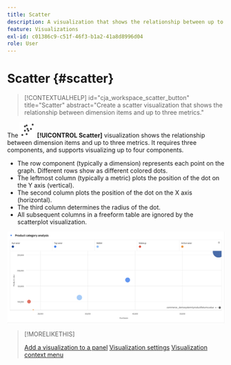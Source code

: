 ```yaml
---
title: Scatter
description: A visualization that shows the relationship between up to three metrics.
feature: Visualizations
exl-id: c01386c9-c51f-46f3-b1a2-41a8d8996d04
role: User
---
```

# Scatter {#scatter}

<!-- markdownlint-disable MD034 -->

>[!CONTEXTUALHELP]
>id="cja_workspace_scatter_button"
>title="Scatter"
>abstract="Create a scatter visualization that shows the relationship between dimension items and up to three metrics."

<!-- markdownlint-enable MD034 -->


The ![GraphScatter](/help/assets/icons/GraphScatter.svg) **[!UICONTROL Scatter]** visualization shows the relationship between dimension items and up to three metrics. It requires three components, and supports visualizing up to four components.

* The row component (typically a dimension) represents each point on the graph. Different rows show as different colored dots.
* The leftmost column (typically a metric) plots the position of the dot on the Y axis (vertical).
* The second column plots the position of the dot on the X axis (horizontal).
* The third column determines the radius of the dot.
* All subsequent columns in a freeform table are ignored by the scatterplot visualization.

![Scatterplot example showing multiple dimension items ](assets/scatter.png)

>[!MORELIKETHIS]
>
>[Add a visualization to a panel](/help/analysis-workspace/visualizations/freeform-analysis-visualizations.md#add-visualizations-to-a-panel)
>[Visualization settings](/help/analysis-workspace/visualizations/freeform-analysis-visualizations.md#settings)
>[Visualization context menu](/help/analysis-workspace/visualizations/freeform-analysis-visualizations.md#context-menu)
>

